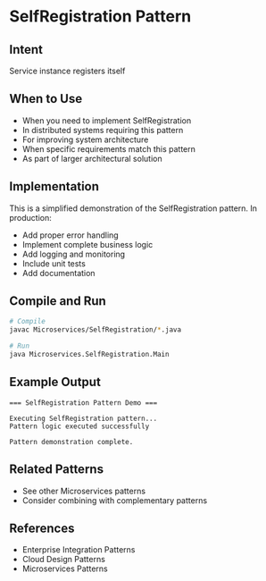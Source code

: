 # SelfRegistration Pattern

## Intent
Service instance registers itself

## When to Use
- When you need to implement SelfRegistration
- In distributed systems requiring this pattern
- For improving system architecture
- When specific requirements match this pattern
- As part of larger architectural solution

## Implementation
This is a simplified demonstration of the SelfRegistration pattern. In production:
- Add proper error handling
- Implement complete business logic
- Add logging and monitoring
- Include unit tests
- Add documentation

## Compile and Run
```bash
# Compile
javac Microservices/SelfRegistration/*.java

# Run
java Microservices.SelfRegistration.Main
```

## Example Output
```
=== SelfRegistration Pattern Demo ===

Executing SelfRegistration pattern...
Pattern logic executed successfully

Pattern demonstration complete.
```

## Related Patterns
- See other Microservices patterns
- Consider combining with complementary patterns

## References
- Enterprise Integration Patterns
- Cloud Design Patterns
- Microservices Patterns
